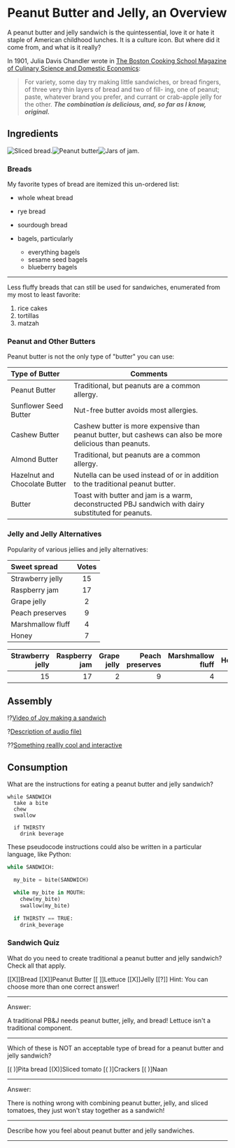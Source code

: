 # Peanut Butter and Jelly, an Overview

A peanut butter and jelly sandwich is the quintessential, love it or hate it staple of American childhood lunches. It is a culture icon. But where did it come from, and what is it really?

In 1901, Julia Davis Chandler wrote in [The Boston Cooking School Magazine of Culinary Science and Domestic Economics](https://babel.hathitrust.org/cgi/pt?id=mdp.39015036669904&view=1up&seq=200&q1=peanut):

> For variety, some day try making little sandwiches, or bread fingers, of three very thin layers of bread and two of fill- ing, one of peanut; paste, whatever brand you prefer, and currant or crab-apple jelly for the other. _**The combination is delicious, and, so far as I know, original.**_  


## Ingredients

![Sliced bread.](media/bread.jpg  "[Sliced fresh bread](https://foto.wuestenigel.com/sliced-fresh-bread/) by Marco Verch licensed under [CC by 2.0](https://creativecommons.org/licenses/by/2.0/)")![Peanut butter](media/peanut_butter.jpg "[Peanut Butter](https://www.flickr.com/photos/niaid/25419964715) by NIAID licensed under [CC by 2.0](https://creativecommons.org/licenses/by/2.0/)")![Jars of jam.](media/jelly.jpg "[Raspberry jam - still hot](https://www.flickr.com/photos/conall/24046385922/in/photolist-CCU1LJ-8AyPst-2mFmqg3-fsiV4F-2jL9aGz-XKqoJw-2VKzN-2gQqWcy-a71jK9-2nCUjFF-4Tapdw-27Qj8RB-8yYG8J-5XZc81-duKBoj-w8Nwp4-2mWqtuD-2n7WTA2-ayhT1s-2kKqcSY-X1ZXm2-5rWzz4-8wv9CS-9TRsaq-eytHjL-2MDgvM-6TTPiH-7CNZBz-aY1p8B-ciXQcu-niMrx1-cEdCMd-59iDGa-8MK4GE-hUn5n-cD9izo-9nkZkV-wGxAHe-bijv2z-2icnYUX-a4jzDp-3q5uM-ofgwpK-QsQYew-MBvta-21s9gjs-6ydy2q-9mi9VX-2VKvv-ousDw3) by Conall licensed under [CC by 2.0](https://creativecommons.org/licenses/by/2.0/)")



### Breads

My favorite types of bread are itemized this un-ordered list:

- whole wheat bread
- rye bread
- sourdough bread
- bagels, particularly

  - everything bagels
  - sesame seed bagels
  - blueberry bagels

---

Less fluffy breads that can still be used for sandwiches, enumerated from my most to least favorite:

1. rice cakes
2. tortillas
3. matzah

### Peanut and Other Butters
Peanut butter is not the only type of "butter" you can use:

| Type of Butter | Comments |
|:-|-|
| Peanut Butter  | Traditional, but peanuts are a common allergy. |
| Sunflower Seed Butter  | Nut-free butter avoids most allergies. |
| Cashew Butter  | Cashew butter is more expensive than peanut butter, but cashews can also be more delicious than peanuts. |
| Almond Butter  | Traditional, but peanuts are a common allergy. |
| Hazelnut and Chocolate Butter   | Nutella can be used instead of or in addition to the traditional peanut butter. |
| Butter  | Toast with butter and jam is a warm, deconstructed PBJ sandwich with dairy substituted for peanuts. |


### Jelly and Jelly Alternatives

Popularity of various jellies and jelly alternatives:

| Sweet spread | Votes |
|:- | :-: |
|Strawberry jelly | 15 |
|Raspberry jam |17 |
|Grape jelly| 2|
|Peach preserves| 9 |
|Marshmallow fluff | 4 |
|Honey | 7 |

| Strawberry jelly | Raspberry jam | Grape jelly | Peach preserves | Marshmallow fluff | Honey |
| -------:| -------:| ------:| -------:| ---------:| -----:|
|      15 |      17 |    2 |     9 |       4 |   7 |

## Assembly

!?[Video of Joy making a sandwich](media/sandwich_creation.mp4)

?[Description of audio file)](https://www.w3schools.com/html/horse.mp3)

??[Something reallly cool and interactive](https://sketchfab.com/3d-models/ear-anatomy-468e2039bde34a3fabb9e90bff9cd56b)

## Consumption
What are the instructions for eating a peanut butter and jelly sandwich?

```
while SANDWICH
  take a bite
  chew
  swallow

  if THIRSTY
    drink beverage
```

These pseudocode instructions could also be written in a particular language, like Python:

``` python Eating a Sandwich
while SANDWICH:

  my_bite = bite(SANDWICH)

  while my_bite in MOUTH:
    chew(my_bite)
    swallow(my_bite)

  if THIRSTY == TRUE:
    drink_beverage
```


### Sandwich Quiz

What do you need to create traditional a peanut butter and jelly sandwich? Check all that apply.

[[X]]Bread
[[X]]Peanut Butter
[[ ]]Lettuce
[[X]]Jelly
[[?]] Hint: You can choose more than one correct answer!
***

<div class = "Answer">

Answer:

A traditional PB&J needs peanut butter, jelly, and bread! Lettuce isn't a traditional component.

</div>

***

Which of these is NOT an acceptable type of bread for a peanut butter and jelly sandwich?

[( )]Pita bread
[(X)]Sliced tomato
[( )]Crackers
[( )]Naan
***
Answer:

There is nothing wrong with combining peanut butter, jelly, and sliced tomatoes, they just won't stay together as a sandwich!

***

Describe how you feel about peanut butter and jelly sandwiches.

___ ___ ___
